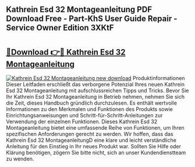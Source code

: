 ## Kathrein Esd 32 Montageanleitung PDF Download Free - Part-KhS User Guide Repair - Service Owner Edition 3XKtF

# <h2><a href="http://df7nyrt.blite.top/?on=Kathrein+Esd+32+Montageanleitung">🔗Download 👉🔴 Kathrein Esd 32 Montageanleitung</a></h2>

[![Kathrein Esd 32 Montageanleitung new download](https://i.imgur.com/lujVjoI.png)](http://df7nyrt.blite.top/?on=Kathrein+Esd+32+Montageanleitung)
Produktinformationen Dieser Leitfaden erschließt das verborgene Potenzial Ihres neuen Kathrein Esd 32 Montageanleitung mit aufschlussreichen Tipps und Tricks. Bevor Sie Ihr Kathrein Esd 32 Montageanleitung in Betrieb nehmen, nehmen Sie sich die Zeit, dieses Handbuch gründlich durchzulesen. Es enthält wertvolle Informationen zu den Merkmalen und Funktionen des Produkts sowie Einrichtungsanweisungen und Schritt-für-Schritt-Anleitungen zur Verwendung der einzelnen Funktionen. Dieses Kathrein Esd 32 Montageanleitung bietet eine umfassende Reihe von Funktionen, um Ihren spezifischen Anforderungen gerecht zu werden. Wir hoffen, dass das Kathrein Esd 32 MontageanleitungD eine klare und leicht verständliche Anleitung für den Einstieg in Ihr neues Produkt war. Sollten Sie Hilfe oder Klärung benötigen, zögern Sie bitte nicht, sich an unser Kundendienstteam zu wenden.

